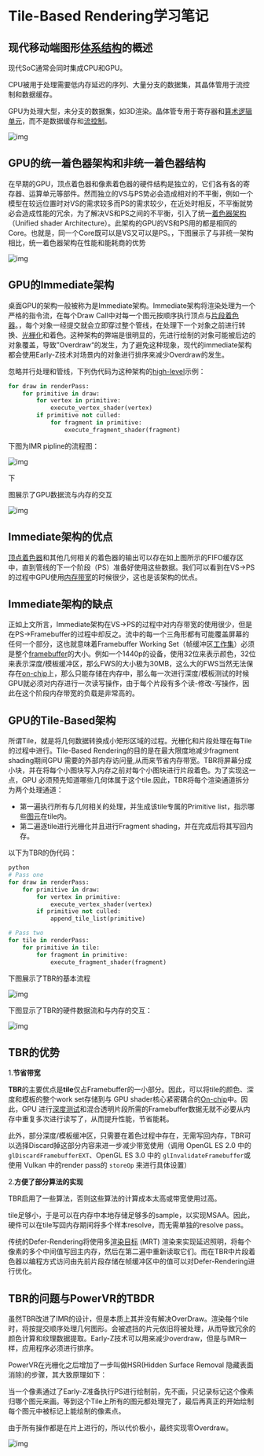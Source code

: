 # Tile-Based Rendering学习笔记

## **现代移动端图形[体系结构](https://zhida.zhihu.com/search?content_id=175622381&content_type=Article&match_order=1&q=体系结构&zhida_source=entity)的概述**

现代SoC通常会同时集成CPU和GPU。

CPU被用于处理需要低内存延迟的序列、大量分支的数据集，其晶体管用于流控制和数据缓存。

GPU为处理大型，未分支的数据集，如3D渲染。晶体管专用于寄存器和[算术逻辑单元](https://zhida.zhihu.com/search?content_id=175622381&content_type=Article&match_order=1&q=算术逻辑单元&zhida_source=entity)，而不是数据缓存和[流控制](https://zhida.zhihu.com/search?content_id=175622381&content_type=Article&match_order=2&q=流控制&zhida_source=entity)。

![img](./assets/v2-2f32ba7663228556b7280e874e15f5e0_1440w.jpg)



## **GPU的统一着色器架构和非统一着色器结构**

在早期的GPU，顶点着色器和像素着色器的硬件结构是独立的，它们各有各的寄存器、运算单元等部件。然而独立的VS与PS势必会造成相对的不平衡，例如一个模型在较远位置时对VS的需求较多而PS的需求较少，在近处时相反，不平衡就势必会造成性能的冗余，为了解决VS和PS之间的不平衡，引入了统一[着色器架构](https://zhida.zhihu.com/search?content_id=175622381&content_type=Article&match_order=2&q=着色器架构&zhida_source=entity)（Unified shader Architecture）。此架构的GPU的VS和PS用的都是相同的Core。也就是，同一个Core既可以是VS又可以是PS。，下图展示了与非统一架构相比，统一着色器架构在性能和能耗商的优势

![img](./assets/v2-4fbfcf914d0a80b4eaf21a5e44760a95_1440w.jpg)



## **GPU的Immediate架构**

桌面GPU的架构一般被称为是Immediate架构。Immediate架构将渲染处理为一个严格的指令流，在每个Draw Call中对每一个图元按顺序执行顶点与[片段着色器](https://zhida.zhihu.com/search?content_id=175622381&content_type=Article&match_order=1&q=片段着色器&zhida_source=entity)。，每个对象一经提交就会立即穿过整个管线，在处理下一个对象之前进行转换、[光栅化](https://zhida.zhihu.com/search?content_id=175622381&content_type=Article&match_order=1&q=光栅化&zhida_source=entity)和着色。这种架构的弊端是很明显的，先进行绘制的对象可能被后边的对象覆盖，导致”Overdraw“的发生，为了避免这种现象，现代的immediate架构都会使用Early-Z技术对场景内的对象进行排序来减少Overdraw的发生。

忽略并行处理和管线，下列伪代码为这种架构的[high-level](https://zhida.zhihu.com/search?content_id=175622381&content_type=Article&match_order=1&q=high-level&zhida_source=entity)示例：

```python
for draw in renderPass:
    for primitive in draw:
        for vertex in primitive:
            execute_vertex_shader(vertex)
        if primitive not culled:
            for fragment in primitive:
                execute_fragment_shader(fragment)
```

下图为IMR pipline的流程图：

![img](./assets/v2-8ae97a90cdc27975b9264bc69c9fa11f_1440w.jpg)



下

图展示了GPU数据流与内存的交互

![img](./assets/v2-7b31bd3d6ed880b08edc4754cc83ae41_1440w.jpg)

## **Immediate架构的优点**

[顶点着色器](https://zhida.zhihu.com/search?content_id=175622381&content_type=Article&match_order=2&q=顶点着色器&zhida_source=entity)和其他几何相关的着色器的输出可以存在如上图所示的FIFO缓存区中，直到管线的下一个阶段（PS）准备好使用这些数据。我们可以看到在VS->PS的过程中GPU使用[内存带宽](https://zhida.zhihu.com/search?content_id=175622381&content_type=Article&match_order=1&q=内存带宽&zhida_source=entity)的时候很少，这也是该架构的优点。

## **Immediate架构的缺点**

正如上文所言，Immediate架构在VS->PS的过程中对内存带宽的使用很少，但是在PS->Framebuffer的过程中却反之。流中的每一个三角形都有可能覆盖屏幕的任何一个部分，这也就意味着Framebuffer Working Set（帧缓冲区[工作集](https://zhida.zhihu.com/search?content_id=175622381&content_type=Article&match_order=1&q=工作集&zhida_source=entity)）必须是整个[framebuffer](https://zhida.zhihu.com/search?content_id=175622381&content_type=Article&match_order=1&q=framebuffer&zhida_source=entity)的大小。例如一个1440p的设备，使用32位来表示颜色，32位来表示深度/模板缓冲区，那么FWS的大小极为30MB，这么大的FWS当然无法保存在[on-chip](https://zhida.zhihu.com/search?content_id=175622381&content_type=Article&match_order=1&q=on-chip&zhida_source=entity)上，那么只能存储在内存中，那么每一次进行深度/模板测试的时候GPU就必须对内存进行一次读写操作，由于每个片段有多个读-修改-写操作，因此在这个阶段内存带宽的负载是非常高的。

## **GPU的Tile-Based架构**

所谓Tile，就是将几何数据转换成小矩形区域的过程。光栅化和片段处理在每Tile的过程中进行。Tile-Based Rendering的目的是在最大限度地减少fragment shading期间GPU 需要的外部内存访问量,从而来节省内存带宽。TBR将屏幕分成小块，并在将每个小图块写入内存之前对每个小图块进行片段着色。为了实现这一点，GPU 必须预先知道哪些几何体属于这个tile.因此，TBR将每个渲染通道拆分为两个处理通道：

- 第一遍执行所有与几何相关的处理，并生成该tile专属的Primitive list，指示哪些[图元](https://zhida.zhihu.com/search?content_id=175622381&content_type=Article&match_order=2&q=图元&zhida_source=entity)在tile内。
- 第二遍逐tile进行光栅化并且进行Fragment shading，并在完成后将其写回内存。

以下为TBR的伪代码：

```python
python
# Pass one
for draw in renderPass:
    for primitive in draw:
        for vertex in primitive:
            execute_vertex_shader(vertex)
        if primitive not culled:
            append_tile_list(primitive)

# Pass two
for tile in renderPass:
    for primitive in tile:
        for fragment in primitive:
            execute_fragment_shader(fragment)
```

下图展示了TBR的基本流程

![img](./assets/v2-ccc3a044cdb9a141f7cfbc9a2677e80f_1440w.jpg)



下图显示了TBR的硬件数据流和与内存的交互：

![img](./assets/v2-3889d657ba53dcb8bd7893580bdd2df3_1440w.jpg)

## **TBR的优势**

1.**节省带宽**

**TBR**的主要优点是**tile**仅占Framebuffer的一小部分。因此，可以将tile的颜色、深度和模板的整个work set存储到与 GPU shader核心紧密耦合的[On-chip](https://zhida.zhihu.com/search?content_id=175622381&content_type=Article&match_order=1&q=On-chip&zhida_source=entity)中。因此，GPU 进行[深度测试](https://zhida.zhihu.com/search?content_id=175622381&content_type=Article&match_order=1&q=深度测试&zhida_source=entity)和混合透明片段所需的Framebuffer数据无就不必要从内存中重复多次进行读写了，从而提升性能，节省能耗。

此外，部分深度/模板缓冲区，只需要在着色过程中存在，无需写回内存，TBR可以选择Discard掉这部分内容来进一步减少带宽使用（调用 OpenGL ES 2.0 中的`glDiscardFramebufferEXT`、OpenGL ES 3.0 中的 `glInvalidateFramebuffer`或使用 Vulkan 中的render pass的 `storeOp` 来进行具体设置）

2.**方便了部分算法的实现**

TBR启用了一些算法，否则这些算法的计算成本太高或带宽使用过高。

tile足够小，于是可以在内存中本地存储足够多的sample，以实现MSAA。因此，硬件可以在tile写回内存期间将多个样本resolve，而无需单独的resolve pass。

传统的Defer-Rendering将使用多[渲染目标](https://zhida.zhihu.com/search?content_id=175622381&content_type=Article&match_order=1&q=渲染目标&zhida_source=entity) (MRT) 渲染来实现延迟照明，将每个像素的多个中间值写回主内存，然后在第二遍中重新读取它们。而在TBR中片段着色器以编程方式访问由先前片段存储在帧缓冲区中的值可以对Defer-Rendering进行优化。

## **TBR的问题与PowerVR的TBDR**

虽然TBR改进了IMR的设计，但是本质上其并没有解决OverDraw。渲染每个tile时，将按提交顺序处理几何图形。会被遮挡的片元依旧将被处理，从而导致冗余的颜色计算和纹理数据提取。Early-Z技术可以用来减少overdraw，但是与IMR一样，应用程序必须进行排序。

PowerVR在光栅化之后增加了一步叫做HSR(Hidden Surface Removal 隐藏表面消除)的步骤，其大致原理如下：

当一个像素通过了Early-Z准备执行PS进行绘制前，先不画，只记录标记这个像素归哪个图元来画。等到这个Tile上所有的图元都处理完了，最后再真正的开始绘制每个图元中被标记上能绘制的像素点。

由于所有操作都是在片上进行的，所以代价极小，最终实现零Overdraw。

![img](./assets/v2-0d0316fa4509b398c897f0ae155b0e42_1440w.jpg)




